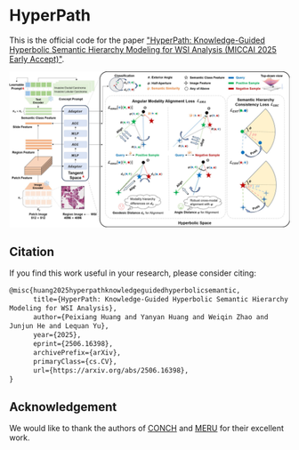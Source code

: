# HyperPath

This is the official code for the paper ["HyperPath: Knowledge-Guided Hyperbolic Semantic Hierarchy Modeling for WSI Analysis (MICCAI 2025 Early Accept)"](https://www.arxiv.org/abs/2506.16398).

![Model Structure](./fig/framework.jpg)

## Citation

If you find this work useful in your research, please consider citing:
```
@misc{huang2025hyperpathknowledgeguidedhyperbolicsemantic,
      title={HyperPath: Knowledge-Guided Hyperbolic Semantic Hierarchy Modeling for WSI Analysis}, 
      author={Peixiang Huang and Yanyan Huang and Weiqin Zhao and Junjun He and Lequan Yu},
      year={2025},
      eprint={2506.16398},
      archivePrefix={arXiv},
      primaryClass={cs.CV},
      url={https://arxiv.org/abs/2506.16398}, 
}
```

## Acknowledgement

We would like to thank the authors of [CONCH](https://github.com/mahmoodlab/CONCH) and [MERU](https://github.com/facebookresearch/meru) for their excellent work.
